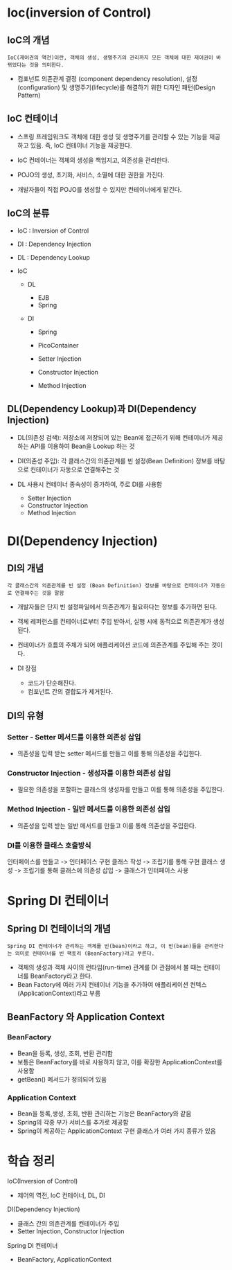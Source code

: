 # Ioc(inversion of Control)

## IoC의 개념

```
IoC(제어권의 역전)이란, 객체의 생성, 생명주기의 관리까지 모든 객체에 대한 제어권이 바뀌었다는 것을 의미한다.
```

- 컴포넌트 의존관계 결정 (component dependency resolution), 설정(configuration) 및 생명주기(lifecycle)를 해결하기 위한 디자인 패턴(Design Pattern)

## IoC 컨테이너

- 스프링 프레임워크도 객체에 대한 생성 및 생명주기를 관리할 수 있는 기능을 제공하고 있음. 즉, IoC 컨테이너 기능을 제공한다.

- IoC 컨테이너는 객체의 생성을 책임지고, 의존성을 관리한다.
- POJO의 생성, 초기화, 서비스, 소멸에 대한 권한을 가진다.
- 개발자들이 직접 POJO를 생성할 수 있지만 컨테이너에게 맡긴다.

## IoC의 분류

- IoC : Inversion of Control
- DI : Dependency Injection
- DL : Dependency Lookup

- IoC

  - DL
    - EJB
    - Spring
  - DI

    - Spring
    - PicoContainer

    - Setter Injection
    - Constructor Injection
    - Method Injection

## DL(Dependency Lookup)과 DI(Dependency Injection)

- DL(의존성 검색): 저장소에 저장되어 있는 Bean에 접근하기 위해 컨테이너가 제공하는 API를 이용하여 Bean을 Lookup 하는 것

- DI(의존성 주입): 각 클래스간의 의존관계를 빈 설정(Bean Definition) 정보를 바탕으로 컨테이너가 자동으로 연결해주는 것

- DL 사용시 컨테이너 종속성이 증가하여, 주로 DI를 사용함
  - Setter Injection
  - Constructor Injection
  - Method Injection

# DI(Dependency Injection)

## DI의 개념

```
각 클래스간의 의존관계를 빈 설정 (Bean Definition) 정보를 바탕으로 컨테이너가 자동으로 연결해주는 것을 말함
```

- 개발자들은 단지 빈 설정파일에서 의존관계가 필요하다는 정보를 추가하면 된다.
- 객체 레퍼런스를 컨테이너로부터 주입 받아서, 실행 시에 동적으로 의존관계가 생성된다.
- 컨테이너가 흐름의 주체가 되어 애플리케이션 코드에 의존관계를 주입해 주는 것이다.

- DI 장점
  - 코드가 단순해진다.
  - 컴포넌트 간의 결합도가 제거된다.

## DI의 유형

### Setter - Setter 메서드를 이용한 의존성 삽입

- 의존성을 입력 받는 setter 메서드를 만들고 이를 통해 의존성을 주입한다.

### Constructor Injection - 생성자를 이용한 의존성 삽입

- 필요한 의존성을 포함하는 클래스의 생성자를 만들고 이를 통해 의존성을 주입한다.

### Method Injection - 일반 메서드를 이용한 의존성 삽입

- 의존성을 입력 받는 일반 메서드를 만들고 이를 통해 의존성을 주입한다.

### DI를 이용한 클래스 호출방식

인터페이스를 만들고 -> 인터페이스 구현 클래스 작성 ->
조립기를 통해 구현 클래스 생성 -> 조립기를 통해 클래스에 의존성 삽입 ->
클래스가 인터페이스 사용

# Spring DI 컨테이너

## Spring DI 컨테이너의 개념

```
Spring DI 컨테이너가 관리하는 객체를 빈(bean)이라고 하고, 이 빈(bean)들을 관리한다는 의미로 컨테이너를 빈 팩토리 (BeanFactory)라고 부른다.
```

- 객체의 생성과 객체 사이의 런타임(run-time) 관계를 DI 관점에서 볼 때는 컨테이너를 BeanFactory라고 한다.
- Bean Factory에 여러 가지 컨테이너 기능을 추가하여 애플리케이션 컨텍스(ApplicationContext)라고 부름

## BeanFactory 와 Application Context

### BeanFactory

- Bean을 등록, 생성, 조회, 반환 관리함
- 보통은 BeanFactory를 바로 사용하지 않고, 이를 확장한 ApplicationContext를 사용함
- getBean() 메서드가 정의되어 있음

### Application Context

- Bean을 등록,생성, 조회, 반환 관리하는 기능은 BeanFactory와 같음
- Spring의 각종 부가 서비스를 추가로 제공함
- Spring이 제공하는 ApplicationContext 구현 클래스가 여러 가지 종류가 있음

# 학습 정리

IoC(Inversion of Control)

- 제어의 역전, IoC 컨테이너, DL, DI

DI(Dependency Injection)

- 클래스 간의 의존관계를 컨테이너가 주입
- Setter Injection, Constructor Injection

Spring DI 컨테이너

- BeanFactory, ApplicationContext
